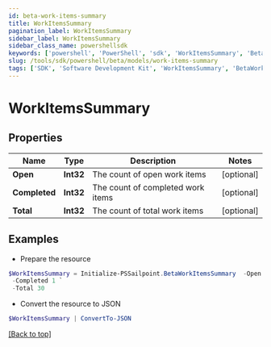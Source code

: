 ```yaml
---
id: beta-work-items-summary
title: WorkItemsSummary
pagination_label: WorkItemsSummary
sidebar_label: WorkItemsSummary
sidebar_class_name: powershellsdk
keywords: ['powershell', 'PowerShell', 'sdk', 'WorkItemsSummary', 'BetaWorkItemsSummary'] 
slug: /tools/sdk/powershell/beta/models/work-items-summary
tags: ['SDK', 'Software Development Kit', 'WorkItemsSummary', 'BetaWorkItemsSummary']
---
```



# WorkItemsSummary

## Properties

Name | Type | Description | Notes
------------ | ------------- | ------------- | -------------
**Open** | **Int32** | The count of open work items | [optional] 
**Completed** | **Int32** | The count of completed work items | [optional] 
**Total** | **Int32** | The count of total work items | [optional] 

## Examples

- Prepare the resource
```powershell
$WorkItemsSummary = Initialize-PSSailpoint.BetaWorkItemsSummary  -Open 29 `
 -Completed 1 `
 -Total 30
```

- Convert the resource to JSON
```powershell
$WorkItemsSummary | ConvertTo-JSON
```


[[Back to top]](#) 

